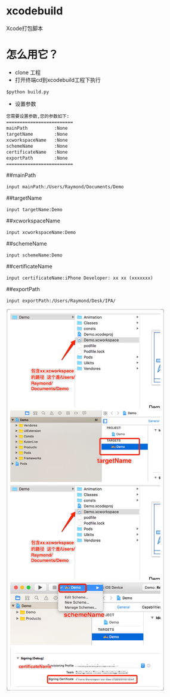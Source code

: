 # xcodebuild
Xcode打包脚本


# 怎么用它？
- clone 工程
- 打开终端cd到xcodebuild工程下执行
```shell
$python build.py
```
- 设置参数
```shell
您需要设置参数,您的参数如下:
=========================
mainPath          :None
targetName        :None
xcworkspaceName   :None
schemeName        :None
certificateName   :None
exportPath        :None
=========================
```
##mainPath
  ```shell
  input mainPath:/Users/Raymond/Documents/Demo
  ```
##targetName
  ```shell
  input targetName:Demo
  ```
##xcworkspaceName
  ```shell
  input xcworkspaceName:Demo
  ```
##schemeName
  ```shell
  input schemeName:Demo
  ```
##certificateName
  ```shell
  input certificateName:iPhone Developer: xx xx (xxxxxxx)
  ```
##exportPath
  ```shell
  input exportPath:/Users/Raymond/Desk/IPA/
  ```
  ![image](https://github.com/fanrr/xcodebuild/blob/master/help.jpeg)
